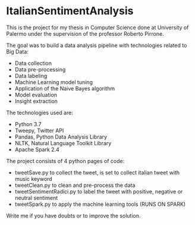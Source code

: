 # ItalianSentimentAnalysis
This is the project for my thesis in Computer Science done at University of Palermo under the supervision 
of the professor Roberto Pirrone.  

The goal was to build a data analysis pipeline with technologies related to Big Data:
  - Data collection    
  - Data pre-processing    
  - Data labeling    
  - Machine Learning model tuning    
  - Application of the Naive Bayes algorithm    
  - Model evaluation     
  - Insight extraction  
  
The technologies used are:     
  - Python 3.7    
  - Tweepy, Twitter API    
  - Pandas, Python Data Analysis Library    
  - NLTK, Natural Language Toolkit Library    
  - Apache Spark 2.4     
  
The project consists of 4 python pages of code:    
  - tweetSave.py to collect the tweet, is set to collect italian tweet with music keyword    
  - tweetClean.py to clean and pre-process the data    
  - tweetSentimentRadici.py to label the tweet with positive, negative or neutral sentiment    
  - tweetSpark.py to apply the machine learning tools (RUNS ON SPARK)  
  
Write me if you have doubts or to improve the solution.
